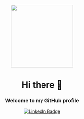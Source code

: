 <div id="header" align="center">
  <img src="https://media0.giphy.com/media/du3J3cXyzhj75IOgvA/200.webp?cid=ecf05e47p39dt9vf7cavc3c0qs108kitlwemyvdyuzdthvx6&rid=200.webp&ct=g" width="200"/>
</div>

<div id="welcome_msg" align="center">
 <h1> Hi there 👋 </h1>
 <h3> Welcome to my GitHub profile </h3>
</div>

<div id="badges" align="center">
  <a href="https://www.linkedin.com/in/zamil-mozamil-7523aa1b6?lipi=urn%3Ali%3Apage%3Ad_flagship3_profile_view_base_contact_details%3BJ9cTJGCnSma7uxS6NHqGJA%3D%3D">
    <img src="https://img.shields.io/badge/LinkedIn-blue?style=for-the-badge&logo=linkedin&logoColor=white" alt="LinkedIn Badge"/>
  </a>
</div>

<!--
**zaiky09/zaiky09** is a ✨ _special_ ✨ repository because its `README.md` (this file) appears on your GitHub profile.

Here are some ideas to get you started:

- 🔭 I’m currently working on ...
- 🌱 I’m currently learning ...
- 👯 I’m looking to collaborate on ...
- 🤔 I’m looking for help with ...
- 💬 Ask me about ...
- 📫 How to reach me: ...
- 😄 Pronouns: ...
- ⚡ Fun fact: ...
-->
